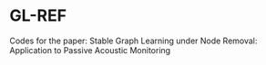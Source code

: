 # GL-REF
Codes for the paper: Stable Graph Learning under Node Removal: Application to Passive Acoustic Monitoring
